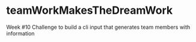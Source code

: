 # teamWorkMakesTheDreamWork
Week #10 Challenge to build a cli input that generates team members with information
